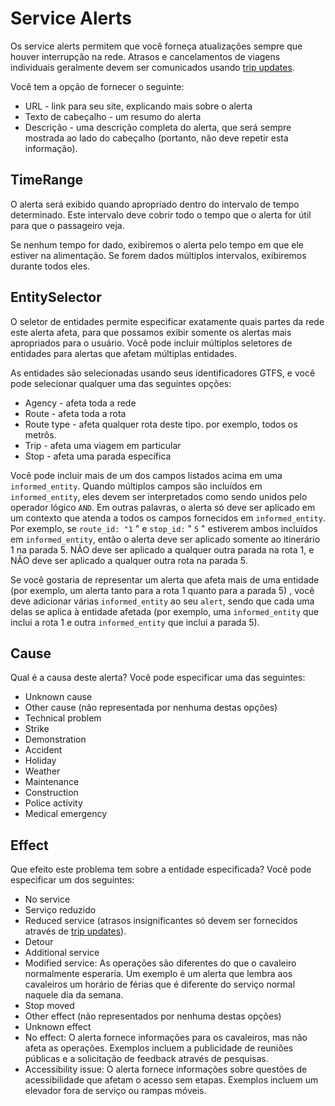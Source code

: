 # Service Alerts

Os service alerts permitem que você forneça atualizações sempre que houver interrupção na rede. Atrasos e cancelamentos de viagens individuais geralmente devem ser comunicados usando [trip updates](trip-updates.md).

Você tem a opção de fornecer o seguinte:

*   URL - link para seu site, explicando mais sobre o alerta
*   Texto de cabeçalho - um resumo do alerta
*   Descrição - uma descrição completa do alerta, que será sempre mostrada ao lado do cabeçalho (portanto, não deve repetir esta informação).

## TimeRange

O alerta será exibido quando apropriado dentro do intervalo de tempo determinado. Este intervalo deve cobrir todo o tempo que o alerta for útil para que o passageiro veja.

Se nenhum tempo for dado, exibiremos o alerta pelo tempo em que ele estiver na alimentação. Se forem dados múltiplos intervalos, exibiremos durante todos eles.

## EntitySelector

O seletor de entidades permite especificar exatamente quais partes da rede este alerta afeta, para que possamos exibir somente os alertas mais apropriados para o usuário. Você pode incluir múltiplos seletores de entidades para alertas que afetam múltiplas entidades.

As entidades são selecionadas usando seus identificadores GTFS, e você pode selecionar qualquer uma das seguintes opções:

*   Agency - afeta toda a rede
*   Route - afeta toda a rota
*   Route type - afeta qualquer rota deste tipo. por exemplo, todos os metrôs.
*   Trip - afeta uma viagem em particular
*   Stop - afeta uma parada específica

Você pode incluir mais de um dos campos listados acima em uma `informed_entity`. Quando múltiplos campos são incluídos em `informed_entity`, eles devem ser interpretados como sendo unidos pelo operador lógico `AND`. Em outras palavras, o alerta só deve ser aplicado em um contexto que atenda a todos os campos fornecidos em `informed_entity`. Por exemplo, se `route_id: "1` " e `stop_id:` " `5` " estiverem ambos incluídos em `informed_entity`, então o alerta deve ser aplicado somente ao itinerário 1 na parada 5. NÃO deve ser aplicado a qualquer outra parada na rota 1, e NÃO deve ser aplicado a qualquer outra rota na parada 5.

Se você gostaria de representar um alerta que afeta mais de uma entidade (por exemplo, um alerta tanto para a rota 1 quanto para a parada 5) , você deve adicionar várias `informed_entity` ao seu `alert`, sendo que cada uma delas se aplica à entidade afetada (por exemplo, uma `informed_entity` que inclui a rota 1 e outra `informed_entity` que inclui a parada 5).

## Cause

Qual é a causa deste alerta? Você pode especificar uma das seguintes:

*   Unknown cause
*   Other cause (não representada por nenhuma destas opções)
*   Technical problem
*   Strike
*   Demonstration
*   Accident
*   Holiday
*   Weather
*   Maintenance
*   Construction
*   Police activity
*   Medical emergency

## Effect

Que efeito este problema tem sobre a entidade especificada? Você pode especificar um dos seguintes:

*   No service
*   Serviço reduzido
*   Reduced service (atrasos insignificantes só devem ser fornecidos através de [trip updates](trip-updates.md)).
*   Detour
*   Additional service
*   Modified service: As operações são diferentes do que o cavaleiro normalmente esperaria. Um exemplo é um alerta que lembra aos cavaleiros um horário de férias que é diferente do serviço normal naquele dia da semana.
*   Stop moved
*   Other effect (não representados por nenhuma destas opções)
*   Unknown effect
*   No effect: O alerta fornece informações para os cavaleiros, mas não afeta as operações. Exemplos incluem a publicidade de reuniões públicas e a solicitação de feedback através de pesquisas.
*   Accessibility issue: O alerta fornece informações sobre questões de acessibilidade que afetam o acesso sem etapas. Exemplos incluem um elevador fora de serviço ou rampas móveis.
